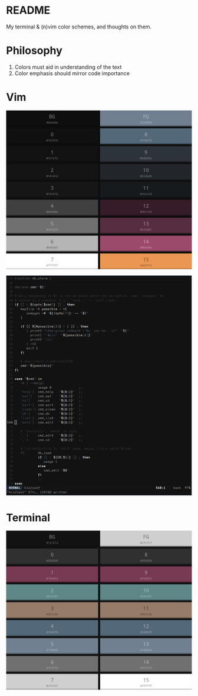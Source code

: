 # README
My terminal & (n)vim color schemes, and thoughts on them.


# Philosophy 
1. Colors must aid in understanding of the text
2. Color emphasis should mirror code importance


# Vim
![Scheme](screenshots/vim_scheme.png "Vim color scheme")

![Example (bash)](screenshots/vim_example.png "Vim color scheme")


# Terminal
![Scheme](screenshots/xresources_scheme.png "Terminal color scheme")
